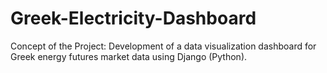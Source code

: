 # Greek-Electricity-Dashboard
Concept of the Project: Development of a data visualization dashboard for Greek energy futures market data using Django (Python). 
